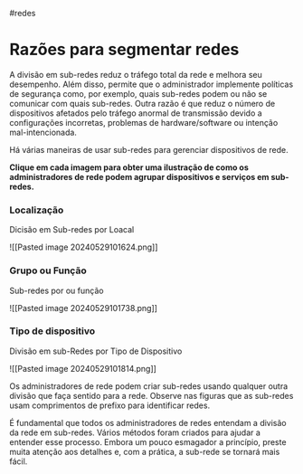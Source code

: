 #redes 
# Razões para segmentar redes

A divisão em sub-redes reduz o tráfego total da rede e melhora seu desempenho. Além disso, permite que o administrador implemente políticas de segurança como, por exemplo, quais sub-redes podem ou não se comunicar com quais sub-redes. Outra razão é que reduz o número de dispositivos afetados pelo tráfego anormal de transmissão devido a configurações incorretas, problemas de hardware/software ou intenção mal-intencionada.

Há várias maneiras de usar sub-redes para gerenciar dispositivos de rede.

**Clique em cada imagem para obter uma ilustração de como os administradores de rede podem agrupar dispositivos e serviços em sub-redes.**

### Localização

Dicisão em Sub-redes por Loacal

![[Pasted image 20240529101624.png]]

### Grupo ou Função

Sub-redes por ou função

![[Pasted image 20240529101738.png]]

### Tipo de dispositivo

Divisão em sub-Redes por Tipo de Dispositivo

![[Pasted image 20240529101814.png]]

Os administradores de rede podem criar sub-redes usando qualquer outra divisão que faça sentido para a rede. Observe nas figuras que as sub-redes usam comprimentos de prefixo para identificar redes.

É fundamental que todos os administradores de redes entendam a divisão da rede em sub-redes. Vários métodos foram criados para ajudar a entender esse processo. Embora um pouco esmagador a princípio, preste muita atenção aos detalhes e, com a prática, a sub-rede se tornará mais fácil.





















